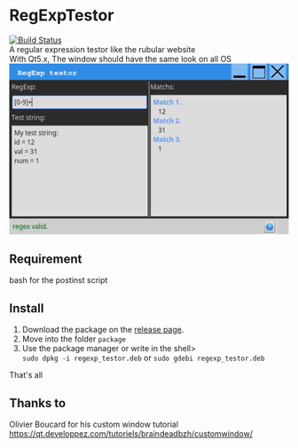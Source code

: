 # RegExpTestor
[![Build Status](https://travis-ci.org/thibDev/RegExpTestor.svg?branch=master)](https://travis-ci.org/thibDev/RegExpTestor)  
A regular expression testor like the rubular website  
With Qt5.x, The window should have the same look on all OS  
![Screenshot](rexptest.jpg)

## Requirement
bash for the postinst script

## Install
1. Download the package on the [release page](https://github.com/thibDev/RegExpTestor/releases).
2. Move into the folder `package`
3. Use the package manager or write in the shell>  
`sudo dpkg -i regexp_testor.deb` or `sudo gdebi regexp_testor.deb`

That's all

## Thanks to
Olivier Boucard for his custom window tutorial
https://qt.developpez.com/tutoriels/braindeadbzh/customwindow/
